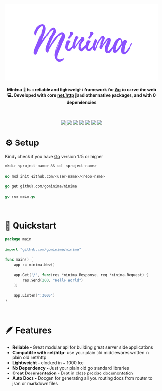 <p align="center">
  <a href="https://gominima.org">
  <img alt="Fiber" src="./assets/logo.png">
</a>
</p>

<h4 align="center">
Minima 🦄 is a reliable and lightweight framework for <a href="https://www.golang.org" target="_blank">Go</a> to carve the web 💻. Developed with core <a href="https://pkg.go.dev/net/http" target="_blank">net/http</a>🔌and other native packages, and with 0 dependencies
</h4>

<br>
<p align="center">
<a href="https://goreportcard.com/badge/github.com/gominima/minima"> <img src="https://goreportcard.com/badge/github.com/gominima/minima"> </a>
<a href="https://img.shields.io/github/go-mod/go-version/gominima/minima"> <img src="https://img.shields.io/github/go-mod/go-version/gominima/minima"></a>
<a href="https://img.shields.io/badge/contributions-welcome-brightgreen.svg?style=flat"> <img src="https://img.shields.io/badge/contributions-welcome-brightgreen.svg?style=flat"></a>
<a href="https://discord.gg/gRyCr5APmg"> <img src="https://img.shields.io/discord/916969864512548904"></a>
<img src="https://img.shields.io/tokei/lines/github/gominima/minima">
<img src="https://img.shields.io/github/languages/code-size/gominima/minima">
<a href="https://gominima.org"> 
<img src="https://img.shields.io/badge/Minima-Docs-blue"></a>
</p>


<h1>⚙️ Setup</h1>
<p>Kindy check if you have <a href="https://go.dev/">Go</a> version 1.15 or higher</p>



```go
mkdir <project-name> && cd  <project-name>

go mod init github.com/<user-name>/<repo-name>

go get github.com/gominima/minima

go run main.go
```
<br>

<h1>🦄 Quickstart </h1>

```go
package main

import "github.com/gominima/minima"

func main() {
	app := minima.New()

	app.Get("/", func(res *minima.Response, req *minima.Request) {
		res.Send(200, "Hello World")
	})

	app.Listen(":3000")
}

```
<br>
<h1>🪶 Features</h1>
<ul>
<li><b>Reliable -</b> Great modular api for building great server side applications</li>
<li><b>Compatible with net/http</b>- use your plain old middlewares written in plain old net/http</li>
<li><b>Lightweight -</b> clocked in ~ 1000 loc</li>
<li><b>No Dependency -</b> Just your plain old go standard libraries</li>
<li><b>Great Documentation -</b> Best in class precise <a href="https://gominima.org/">documentation</a></li>
<li><b>Auto Docs -</b> Docgen for generating all you routing docs from router to json or markdown files</li>
</ul>